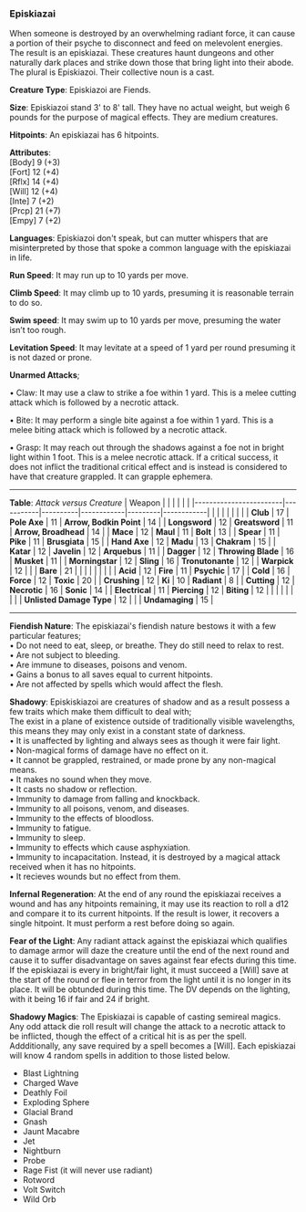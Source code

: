 ### Episkiazai
When someone is destroyed by an overwhelming radiant force, it can cause a portion of their psyche to disconnect and feed on melevolent energies. The result is an episkiazai. These creatures haunt dungeons and other naturally dark places and strike down those that bring light into their abode. The plural is Episkiazoi. Their collective noun is a cast.

**Creature Type**: Episkiazoi are Fiends.

**Size**: Episkiazoi stand 3' to 8' tall. They have no actual weight, but weigh 6 pounds for the purpose of magical effects. They are medium creatures.

**Hitpoints**: An episkiazai has 6 hitpoints.

**Attributes**:  
[Body] 9  (+3)  
[Fort] 12 (+4)  
[Rflx] 14 (+4)  
[Will] 12 (+4)  
[Inte] 7  (+2)  
[Prcp] 21 (+7)  
[Empy] 7  (+2)  

**Languages**: Episkiazoi don't speak, but can mutter whispers that are misinterpreted by those that spoke a common language with the episkiazai in life.

**Run Speed**: It may run up to 10 yards per move.

**Climb Speed**: It may climb up to 10 yards, presuming it is reasonable terrain to do so.

**Swim speed**: It may swim up to 10 yards per move, presuming the water isn’t too rough.

**Levitation Speed**: It may levitate at a speed of 1 yard per round presuming it is not dazed or prone.

**Unarmed Attacks**;

 • Claw: It may use a claw to strike a foe within 1 yard. This is a melee cutting attack which is followed by a necrotic attack.

 • Bite: It may perform a single bite against a foe within 1 yard. This is a melee biting attack which is followed by a necrotic attack.

 • Grasp: It may reach out through the shadows against a foe not in bright light within 1 foot. This is a melee necrotic attack. If a critical success, it does not inflict the traditional critical effect and is instead is considered to have that creature grappled. It can grapple ephemera.

-----

**Table**: *Attack versus Creature*
| Weapon                 |          |            |         |            |         |
|------------------------|-----------|----------|------------|---------|------------|
|                        |          |            |         |            |         |
| **Club**                   | 17     | **Pole Axe**       | 11     | **Arrow, Bodkin Point**    | 14    |
| **Longsword**              | 12     | **Greatsword**     | 11     | **Arrow, Broadhead**       | 14    |
| **Mace**                   | 12     | **Maul**           | 11     | **Bolt**                   | 13    |
| **Spear**                  | 11     | **Pike**           | 11     | **Brusgiata**              | 15    |
| **Hand Axe**               | 12     | **Madu**           | 13     | **Chakram**                | 15    |
| **Katar**                  | 12     | **Javelin**        | 12     | **Arquebus**               | 11    |
| **Dagger**                 | 12     | **Throwing Blade** | 16     | **Musket**                 | 11    |
| **Morningstar**            | 12     | **Sling**          | 16     | **Tronutonante**           | 12    |
| **Warpick**                | 12     |              |              | **Bare**                   | 21    |
|                        |           |          |            |         |            |
| **Acid**                   | 12     | **Fire**           | 11     | **Psychic**               | 17     |
| **Cold**                   | 16     | **Force**          | 12     | **Toxic**                 | 20     |
| **Crushing**               | 12     | **Ki**             | 10     | **Radiant**               | 8      |
| **Cutting**                | 12     | **Necrotic**       | 16     | **Sonic**                 | 14     |
| **Electrical**             | 11     | **Piercing**       | 12     | **Biting**                | 12     |
|                        |           |          |            |         |            |
| **Unlisted Damage Type** | 12 |                    |              | **Undamaging** | 15 |

-----

**Fiendish Nature**: The episkiazai's fiendish nature bestows it with a few particular features;  
 • Do not need to eat, sleep, or breathe. They do still need to relax to rest.  
 • Are not subject to bleeding.  
 • Are immune to diseases, poisons and venom.  
 • Gains a bonus to all saves equal to current hitpoints.  
 • Are not affected by spells which would affect the flesh.   

**Shadowy**: Episkiskiazoi are creatures of shadow and as a result possess a few traits which make them difficult to deal with;    
The exist in a plane of existence outside of traditionally visible wavelengths, this means they may only exist in a constant state of darkness.  
 • It is unaffected by lighting and always sees as though it were fair light.  
 • Non-magical forms of damage have no effect on it.  
 • It cannot be grappled, restrained, or made prone by any non-magical means.  
 • It makes no sound when they move.  
 • It casts no shadow or reflection.    
 • Immunity to damage from falling and knockback.  
 • Immunity to all poisons, venom, and diseases.  
 • Immunity to the effects of bloodloss.    
 • Immunity to fatigue.  
 • Immunity to sleep.  
 • Immunity to effects which cause asphyxiation.  
 • Immunity to incapacitation. Instead, it is destroyed by a magical attack received when it has no hitpoints.   
 • It recieves wounds but no effect from them.

**Infernal Regeneration**: At the end of any round the episkiazai receives a wound and has any hitpoints remaining, it may use its reaction to roll a d12 and compare it to its current hitpoints. If the result is lower, it recovers a single hitpoint. It must perform a rest before doing so again.

 **Fear of the Light**: Any radiant attack against the episkiazai which qualifies to damage armor will daze the creature until the end of the next round and cause it to suffer disadvantage on saves against fear efects during this time. If the episkiazai is every in bright/fair light, it must succeed a [Will] save at the start of the round or flee in terror from the light until it is no longer in its place. It will be obtunded during this time. The DV depends on the lighting, with it being 16 if fair and 24 if bright.

 **Shadowy Magics**: The Episkiazai is capable of casting semireal magics. Any odd attack die roll result will change the attack to a necrotic attack to be inflicted, though the effect of a critical hit is as per the spell. Addditionally, any save required by a spell becomes a [Will]. Each episkiazai will know 4 random spells in addition to those listed below.  
 * Blast Lightning
 * Charged Wave
 * Deathly Foil
 * Exploding Sphere
 * Glacial Brand
 * Gnash
 * Jaunt Macabre
 * Jet
 * Nightburn
 * Probe
 * Rage Fist (it will never use radiant)
 * Rotword
 * Volt Switch
 * Wild Orb
